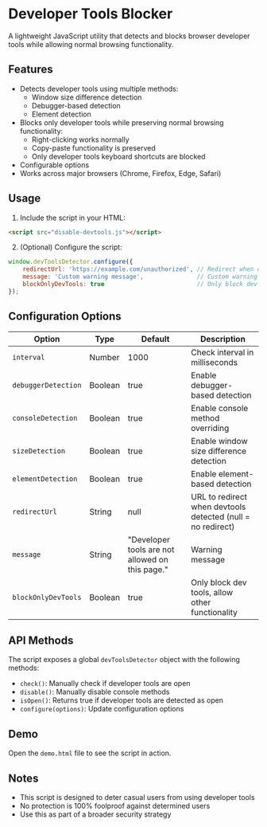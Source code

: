 # Developer Tools Blocker

A lightweight JavaScript utility that detects and blocks browser developer tools while allowing normal browsing functionality.

## Features

- Detects developer tools using multiple methods:
  - Window size difference detection
  - Debugger-based detection
  - Element detection
- Blocks only developer tools while preserving normal browsing functionality:
  - Right-clicking works normally
  - Copy-paste functionality is preserved
  - Only developer tools keyboard shortcuts are blocked
- Configurable options
- Works across major browsers (Chrome, Firefox, Edge, Safari)

## Usage

1. Include the script in your HTML:

```html
<script src="disable-devtools.js"></script>
```

2. (Optional) Configure the script:

```javascript
window.devToolsDetector.configure({
    redirectUrl: 'https://example.com/unauthorized', // Redirect when devtools detected (optional)
    message: 'Custom warning message',               // Custom warning message
    blockOnlyDevTools: true                          // Only block dev tools, allow other functionality
});
```

## Configuration Options

| Option | Type | Default | Description |
|--------|------|---------|-------------|
| `interval` | Number | 1000 | Check interval in milliseconds |
| `debuggerDetection` | Boolean | true | Enable debugger-based detection |
| `consoleDetection` | Boolean | true | Enable console method overriding |
| `sizeDetection` | Boolean | true | Enable window size difference detection |
| `elementDetection` | Boolean | true | Enable element-based detection |
| `redirectUrl` | String | null | URL to redirect when devtools detected (null = no redirect) |
| `message` | String | "Developer tools are not allowed on this page." | Warning message |
| `blockOnlyDevTools` | Boolean | true | Only block dev tools, allow other functionality |

## API Methods

The script exposes a global `devToolsDetector` object with the following methods:

- `check()`: Manually check if developer tools are open
- `disable()`: Manually disable console methods
- `isOpen()`: Returns true if developer tools are detected as open
- `configure(options)`: Update configuration options

## Demo

Open the `demo.html` file to see the script in action.

## Notes

- This script is designed to deter casual users from using developer tools
- No protection is 100% foolproof against determined users
- Use this as part of a broader security strategy
